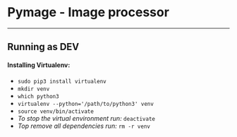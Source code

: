 # Pymage - Image processor

---

## Running as DEV
#### Installing Virtualenv:
- `sudo pip3 install virtualenv`
- `mkdir venv`
- `which python3`
- `virtualenv --python='/path/to/python3' venv`
- `source venv/bin/activate`
- *To stop the virtual environment run:* `deactivate`
- *Top remove all dependencies run:* `rm -r venv`